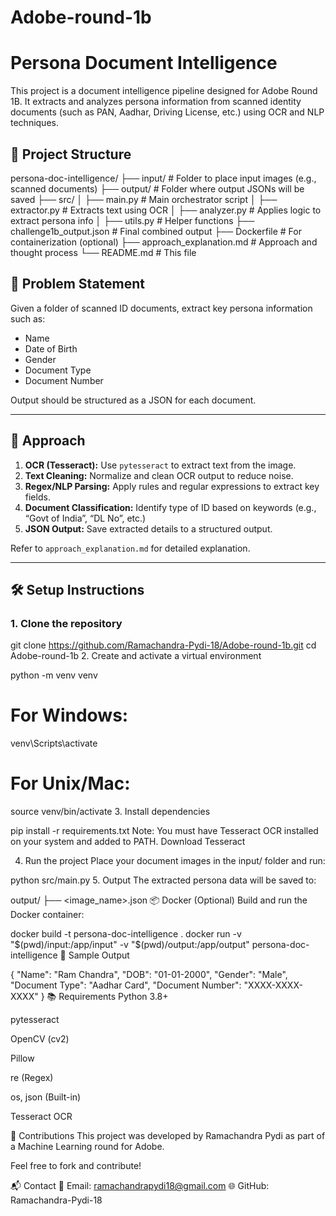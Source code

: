 # Adobe-round-1b
# Persona Document Intelligence

This project is a document intelligence pipeline designed for Adobe Round 1B. It extracts and analyzes persona information from scanned identity documents (such as PAN, Aadhar, Driving License, etc.) using OCR and NLP techniques.

## 🚀 Project Structure

persona-doc-intelligence/
├── input/ # Folder to place input images (e.g., scanned documents)
├── output/ # Folder where output JSONs will be saved
├── src/
│ ├── main.py # Main orchestrator script
│ ├── extractor.py # Extracts text using OCR
│ ├── analyzer.py # Applies logic to extract persona info
│ ├── utils.py # Helper functions
├── challenge1b_output.json # Final combined output
├── Dockerfile # For containerization (optional)
├── approach_explanation.md # Approach and thought process
└── README.md # This file

## 📌 Problem Statement

Given a folder of scanned ID documents, extract key persona information such as:
- Name
- Date of Birth
- Gender
- Document Type
- Document Number

Output should be structured as a JSON for each document.

---

## 🧠 Approach

1. **OCR (Tesseract):** Use `pytesseract` to extract text from the image.
2. **Text Cleaning:** Normalize and clean OCR output to reduce noise.
3. **Regex/NLP Parsing:** Apply rules and regular expressions to extract key fields.
4. **Document Classification:** Identify type of ID based on keywords (e.g., “Govt of India”, “DL No”, etc.)
5. **JSON Output:** Save extracted details to a structured output.

Refer to `approach_explanation.md` for detailed explanation.

---

## 🛠️ Setup Instructions

### 1. Clone the repository

git clone https://github.com/Ramachandra-Pydi-18/Adobe-round-1b.git
cd Adobe-round-1b
2. Create and activate a virtual environment

python -m venv venv
# For Windows:
venv\Scripts\activate
# For Unix/Mac:
source venv/bin/activate
3. Install dependencies

pip install -r requirements.txt
Note: You must have Tesseract OCR installed on your system and added to PATH.
Download Tesseract

4. Run the project
Place your document images in the input/ folder and run:

python src/main.py
5. Output
The extracted persona data will be saved to:

output/
├── <image_name>.json
📦 Docker (Optional)
Build and run the Docker container:


docker build -t persona-doc-intelligence .
docker run -v "$(pwd)/input:/app/input" -v "$(pwd)/output:/app/output" persona-doc-intelligence
📄 Sample Output

{
  "Name": "Ram Chandra",
  "DOB": "01-01-2000",
  "Gender": "Male",
  "Document Type": "Aadhar Card",
  "Document Number": "XXXX-XXXX-XXXX"
}
📚 Requirements
Python 3.8+

pytesseract

OpenCV (cv2)

Pillow

re (Regex)

os, json (Built-in)

Tesseract OCR

🤝 Contributions
This project was developed by Ramachandra Pydi as part of a Machine Learning round for Adobe.

Feel free to fork and contribute!

📬 Contact
📧 Email: ramachandrapydi18@gmail.com
🌐 GitHub: Ramachandra-Pydi-18

